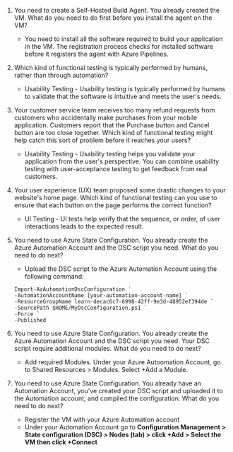 1. You need to create a Self-Hosted Build Agent. You already created the VM. What do you need to do first before you install the agent on the VM?
	* You need to install all the software required to build your application in the VM. The registration process checks for installed software before it registers the agent with Azure Pipelines.  

2. Which kind of functional testing is typically performed by humans, rather than through automation?
	* Usability Testing - Usability testing is typically performed by humans to validate that the software is intuitive and meets the user's needs.  

3. Your customer service team receives too many refund requests from customers who accidentally make purchases from your mobile application. Customers report that the Purchase button and Cancel button are too close together. Which kind of functional testing might help catch this sort of problem before it reaches your users?
	* Usability Testing - Usability testing helps you validate your application from the user's perspective. You can combine usability testing with user-acceptance testing to get feedback from real customers.  

4. Your user experience (UX) team proposed some drastic changes to your website's home page. Which kind of functional testing can you use to ensure that each button on the page performs the correct function?
	* UI Testing - UI tests help verify that the sequence, or order, of user interactions leads to the expected result.

5. You need to use Azure State Configuration. You already create the Azure Automation Account and the DSC script you need. What do you need to do next?
	* Upload the DSC script to the Azure Automation Account using the following command:
	```
	Import-AzAutomationDscConfiguration `
    -AutomationAccountName [your-automation-account-name] `
    -ResourceGroupName learn-decac6c7-6998-42ff-9e3d-48952ef394de `
    -SourcePath $HOME/MyDscConfiguration.ps1 `
    -Force `
    -Published
	```

6. You need to use Azure State Configuration. You already create the Azure Automation Account and the DSC script you need. Your DSC script require additional modules. What do you need to do next?
	* Add required Modules. Under your Azure Autoomation Account, go to Shared Resources > Modules. Select +Add a Module.

7. You need to use Azure State Configuration. You already have an Automation Account, you've created your DSC script and uploaded it to the Automation account, and compiled the configuration. What do you need to do next?
	* Register the VM with your Azure Automation account
	* Under your Automation Account go to **Configuration Management > State configuration (DSC) > Nodes (tab) >  click +Add > Select the VM then click +Connect**